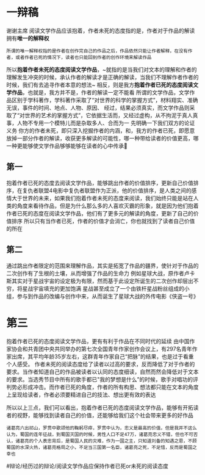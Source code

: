 # 一辩稿
谢谢主席
阅读文学作品应该抱着，作者未死的态度指的是，作者对于作品的解读拥有**唯一的解释权**
```唯一解释权
所谓的唯一解释权指的是作者在创作完自己的作品之后，作品依然只能让作者解释，在没有作者，或者作者已死的情况下，读者也只能回到作者的创作环境来解读作品
```
所以**抱着作者未死的态度阅读文学作品**，~就指的是当我们对文本的理解和作者的理解发生冲突的时候，承认作者的解读才是正确的解读，当我们不理解作者作者的时候，我们有去追寻作者本意的想法~
相反，则是我方**抱着作者已死的态度阅读文学作品**，也就是，我方并不是，作者的解读一定不能看
所谓的文学作品，文学作品区别于学科著作，学科著作采取了“对世界的科学的掌握方式”，材料翔实、准确无误，事件的时间、地点、人物、原因、 经过，结果必须真实，而文学作品则采取了“对世界的艺术的掌握方式”，它依据生活而，又经过虚构，从不拘泥于真人真事，人物不专用一个模特儿而是杂取多人、合而为一
先明确一下我们双方的论证义务
你方的作者未死，即只深入挖掘作者的内涵，和，我方的作者已死，即愿意放掉一部分作者的解读，收获更多解读的可能性，哪一种带给读者的价值更高，哪一种更能够使文学作品够够能够在读者的心中传承
## 第一
抱着作者已死的态度去阅读文学作品，能够跳出作者的价值排序，更新自己价值排序，在复仇者联盟4电影中复仇者联盟作为正派，他的价值排序，是人类之间的感情大于世界的未来，如果我们抱着作者未死的态度来阅读，我们始终只能是站在人类的角度来看待作品，但是为什么那么多的人喜欢灭霸的形象，就是因为他们抱着作者已死的态度在阅读文学作品，他们有了更多元的解读的角度，更新了自己的价值排序
所以只有当作者已死，作者的价值才会消亡，你也就找到了读者自己价值的所在
## 第二
通过跳出作者限定的范围来理解作品，其实是拓宽了作品的疆界，使针对于作品的二次创作有了生根的土壤，从而增强了作品的生命力
例如星球大战，原作者卢卡斯其实对于星战宇宙的设定极为有限，然而基于此设定所诞生的二次创作却层出不穷，将星战宇宙填充的更加饱满
星战甚至成立了一个由铁杆星战粉丝组成的小组，参与到作品的改编与创作中来，从而诞生了星球大战的外传电影《侠盗一号》
# 第三
抱着作者已死的态度阅读文学作品，更有有利于作品在不同时代的延续
由中国作家协会和共青团中央共同举办的第七次全国青年作家创作会议上，有297名青年作家出席，其平均年龄35岁左右，这群青年作家自己“把脉”的结果，也是过于看重个人感受。
作者未死的阅读态度给了读者以过高的要求，反而降低了对于作者的要求。当作者知道自己的作品被读者以认同的态度细读，自然而然会降低对于文本的要求。当选秀节目中所有的歌手都已"我的梦想是什么”的时候，歌手对唱功的评判势必形成冲击。而作者已死的角度，作者的所有构思、想法都只能在文本的角度上呈现给读者，作者必须要精进自己的技法、想出更有效的表达

所以以上三点，我们可以看出，抱着作者已死的态度阅读文学作品，能够有开拓读者的视野，能够找到读者自己的价值，还能够给我们这个社会带来更多的好作品





```
诸葛亮六出祁山，罗贯中歌颂他的鞠躬尽瘁，罗贯中认为，忠义是最高的价值，但是我并不这么认为，蜀国的连年征战，到蜀国灭国的时候，男性人口不足47万，诸葛亮忠义不错，但也不可否认，诸葛亮的个人表忠背后，是蜀国人民的灾难，作为一国之主，只知道刘备的知遇之恩，不顾蜀国的水深火热，诸葛亮格局之小，不足当三国第一名臣，诸葛亮之死，不足惜，反而是蜀国之幸也
```


#辩论/经历过的辩论/阅读文学作品应保持作者已死or未死的阅读态度